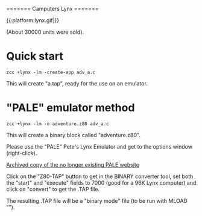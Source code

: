 ======= Camputers Lynx =======

{{:platform:lynx.gif|}}

(About 30000 units were sold).

# Quick start

    zcc +lynx -lm -create-app adv_a.c

This will create "a.tap", ready for the use on an emulator.


# "PALE" emulator method

    zcc +lynx -lm -o adventure.z80 adv_a.c

This will create a binary block called "adventure.z80".

Please use the "PALE" Pete's Lynx Emulator and get to the options window (right-click).

[Archived copy of the no longer existing PALE website](http://web.archive.org/web/20120119133246/http://heraclion.users.btopenworld.com/palelynx.htm)


Click on the "Z80-TAP" button to get in the BINARY converter tool, set both the "start" and "execute" fields to 7000 (good for a 96K Lynx computer) and click on "convert" to get the .TAP file.

The resulting .TAP file will be a "binary mode" file (to be run with MLOAD "").



